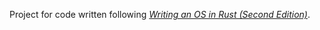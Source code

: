 Project for code written following *[Writing an OS in Rust (Second Edition)](https://os.phil-opp.com/)*.